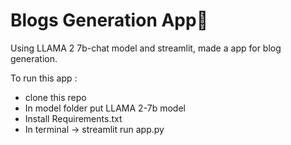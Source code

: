 # Blogs  Generation App🤖

Using LLAMA 2 7b-chat model and streamlit, made a app for blog generation.

To run this app :

- clone this repo
- In model folder put LLAMA 2-7b model
- Install Requirements.txt
- In terminal -> streamlit run app.py
